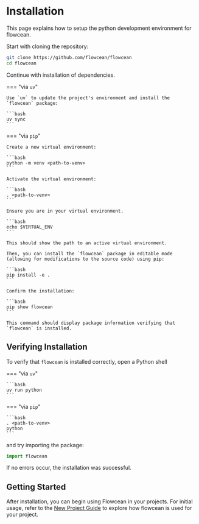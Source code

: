 # Installation

This page explains how to setup the python development environment for flowcean.

Start with cloning the repository:

```bash
git clone https://github.com/flowcean/flowcean
cd flowcean
```

Continue with installation of dependencies.

=== "via `uv`"

    Use `uv` to update the project's environment and install the `flowcean` package:

    ```bash
    uv sync
    ```

=== "via `pip`"

    Create a new virtual environment:

    ```bash
    python -m venv <path-to-venv>
    ```

    Activate the virtual environment:

    ```bash
    . <path-to-venv>
    ```

    Ensure you are in your virtual environment.

    ```bash
    echo $VIRTUAL_ENV
    ```

    This should show the path to an active virtual environment.

    Then, you can install the `flowcean` package in editable mode (allowing for modifications to the source code) using pip:

    ```bash
    pip install -e .
    ```

    Confirm the installation:

    ```bash
    pip show flowcean
    ```

    This command should display package information verifying that `flowcean` is installed.

## Verifying Installation

To verify that `flowcean` is installed correctly, open a Python shell

=== "via `uv`"

    ```bash
    uv run python
    ```

=== "via `pip`"

    ```bash
    . <path-to-venv>
    python
    ```

and try importing the package:

```python
import flowcean
```

If no errors occur, the installation was successful.

## Getting Started

After installation, you can begin using Flowcean in your projects.
For initial usage, refer to the [New Project Guide](new_project.md) to explore how flowcean is used for your project.
